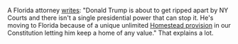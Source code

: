 A Florida attorney <a href="https://twitter.com/20thgrader/status/1190099633302839302">writes</a>: "Donald Trump is about to get ripped apart by NY Courts and there isn't a single presidential power that can stop it. He's moving to Florida because of a unique unlimited <a href="https://en.wikipedia.org/wiki/Homestead_exemption_in_Florida">Homestead provision</a> in our Constitution letting him keep a home of any value." That explains a lot.
